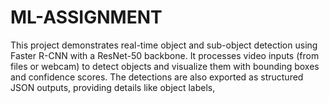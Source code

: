 # ML-ASSIGNMENT
This project demonstrates real-time object and sub-object detection using Faster R-CNN with a ResNet-50 backbone. It processes video inputs (from files or webcam) to detect objects and visualize them with bounding boxes and confidence scores. The detections are also exported as structured JSON outputs, providing details like object labels, 

